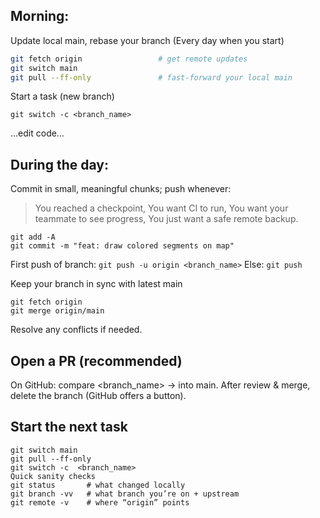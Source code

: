 ﻿## Morning: 
Update local main, rebase your branch (Every day when you start)
```bash
git fetch origin                 # get remote updates
git switch main
git pull --ff-only               # fast-forward your local main
```

Start a task (new branch)
```
git switch -c <branch_name>
```
...edit code…

## During the day: 
Commit in small, meaningful chunks; push whenever:
> You reached a checkpoint,
> You want CI to run,
> You want your teammate to see progress,
> You just want a safe remote backup.

```git
git add -A
git commit -m "feat: draw colored segments on map"
```
First push of branch: `git push -u origin <branch_name>`
Else: `git push`


Keep your branch in sync with latest main
```git
git fetch origin
git merge origin/main
```
Resolve any conflicts if needed.

## Open a PR (recommended)
On GitHub: compare <branch_name> → into main.
After review & merge, delete the branch (GitHub offers a button).

## Start the next task
```git
git switch main
git pull --ff-only
git switch -c  <branch_name>
Quick sanity checks
git status       # what changed locally
git branch -vv   # what branch you’re on + upstream
git remote -v    # where “origin” points
```


